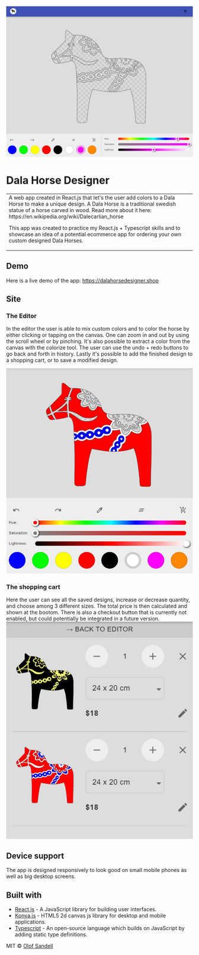# ![WebApp](https://raw.githubusercontent.com/osandell/dala-horse-designer/media/dala-horse-designer-screenshot.png)

# Dala Horse Designer

<table>
<tr>
<td>
  A web app created in React.js that let's the user add colors to a Dala Horse to make a unique design. A Dala Horse is a traditional swedish statue of a horse carved in wood. Read more about it here: https://en.wikipedia.org/wiki/Dalecarlian_horse

This app was created to practice my React.js + Typescript skills and to showcase an idea of a potential ecommerce app for ordering your own custom designed Dala Horses.

</td>
</tr>
</table>

## Demo

Here is a live demo of the app: https://dalahorsedesigner.shop

## Site

### The Editor

In the editor the user is able to mix custom colors and to color the horse by either clicking or tapping on the canvas. One can zoom in and out by using the scroll wheel or by pinching. It's also possible to extract a color from the canvas with the colorize tool. The user can use the undo + redo buttons to go back and forth in history. Lastly it's possible to add the finished design to a shopping cart, or to save a modified design.

![](https://raw.githubusercontent.com/osandell/dala-horse-designer/media/dala-horse-designer-editor-screenshot.png)

### The shopping cart

Here the user can see all the saved designs, increase or decrease quantity, and choose among 3 different sizes. The total price is then calculated and shown at the bootom. There is also a checkout button that is currently not enabled, but could potentially be integrated in a future version.
![](https://raw.githubusercontent.com/osandell/dala-horse-designer/media/dala-horse-designer-shopping-cart-screenshot.png)

## Device support

The app is designed responsively to look good on small mobile phones as well as big desktop screens.

## Built with

- [React.js](https://reactjs.org/) - A JavaScript library for building user interfaces.
- [Konva.js](https://konvajs.org/) - HTML5 2d canvas js library for desktop and mobile applications.
- [Typescript](https://www.typescriptlang.org/) - An open-source language
  which builds on JavaScript by adding static type definitions.

MIT © [Olof Sandell](https://github.com/osandell)
